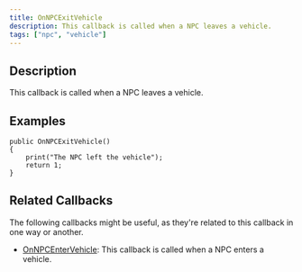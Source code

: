 ```yaml
---
title: OnNPCExitVehicle
description: This callback is called when a NPC leaves a vehicle.
tags: ["npc", "vehicle"]
---
```


<VersionWarn name='callback' version='SA-MP 0.3a' />

## Description

This callback is called when a NPC leaves a vehicle.


## Examples

```pawn
public OnNPCExitVehicle()
{
    print("The NPC left the vehicle");
    return 1;
}
```

## Related Callbacks

The following callbacks might be useful, as they're related to this callback in one way or another. 

- [OnNPCEnterVehicle](OnNPCEnterVehicle): This callback is called when a NPC enters a vehicle.
